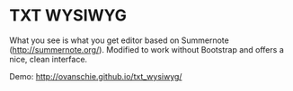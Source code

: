 # TXT WYSIWYG

What you see is what you get editor based on Summernote (http://summernote.org/). Modified to work without Bootstrap and offers a nice, clean interface. 

Demo: http://ovanschie.github.io/txt_wysiwyg/
